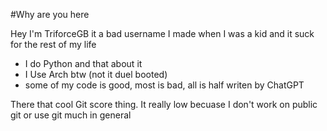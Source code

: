 #Why are you here

Hey I'm TriforceGB 
it a bad username I made when I was a kid and it suck for the rest of my life

- I do Python and that about it
- I Use Arch btw (not it duel booted)
- some of my code is good, most is bad, all is half writen by ChatGPT

There that cool Git score thing. It really low becuase I don't work on public git or use git much in general

